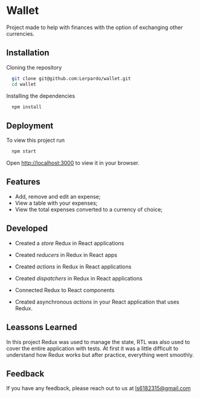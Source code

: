 # Wallet

Project made to help with finances with the option of exchanging other currencies.

## Installation

Cloning the repository

```bash
  git clone git@github.com:Lerpardo/wallet.git
  cd wallet
```

Installing the dependencies

```bash
  npm install
```
    
## Deployment

To view this project run

```bash
  npm start
```
Open [http://localhost:3000](http://localhost:3000) to view it in your browser.

## Features
- Add, remove and edit an expense;
- View a table with your expenses;
- View the total expenses converted to a currency of choice;

## Developed

- Created a _store_ Redux in React applications

- Created _reducers_ in Redux in React apps

- Created _actions_ in Redux in React applications

- Created _dispatchers_ in Redux in React applications

- Connected Redux to React components

- Created asynchronous _actions_ in your React application that uses Redux.

## Leassons Learned

In this project Redux was used to manage the state, RTL was also used to cover the entire application with tests. At first it was a little difficult to understand how Redux works but after practice, everything went smoothly.

## Feedback

If you have any feedback, please reach out to us at ls6182315@gmail.com
